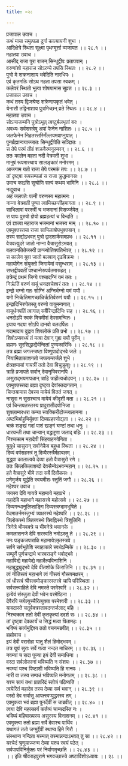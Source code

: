 ```yaml
---
title: ०२८

---
```

प्रजापाल उवाच ।  
कथं माया समुत्पन्ना दुर्गा कात्यायनी शुभा ।  
आदिक्षेत्रे स्थिता सूक्ष्मा पृथग्मूर्त्ता व्यजायत ।। २८.१ ।।  
महातपा उवाच ।  
आसीद् राजा पुरा राजन् सिन्धुद्वीपः प्रतापवान् ।  
वरुणांशो महाराज सोऽरण्ये तपसि स्थितः ।। २८.२ ।।  
पुत्रो मे शक्रनाशाय भवेदिति नारधिपः ।  
एवं कृतमतिः सोऽथ महता तपसा स्वकम् ।  
कलेवरं स्थितो भूत्वा शोषयामास सुव्रत ।। २८.३ ।।  
प्रजापाल उवाच ।  
कथं तस्य द्विजश्रेष्ठ शक्रेणापकृतं भवेत् ।  
येनासौ तद्विनाशाय पुत्रमिच्छन् व्रते स्थितः ।। २८.४ ।।  
महातपा उवाच ।  
सोऽन्यजन्मनि पुत्रोऽभूत् त्वष्टुर्बलभृतां वरः ।  
अवध्यः सर्वशस्त्रेषु अपां फेनेन नाशितः ।। २८.५ ।।  
जलफेनेन निहतस्तस्मिँल्लयमवाप्नुयात् ।  
पुनर्ब्रह्मान्वयाज्जातः सिन्धुद्वीपेति सञ्ज्ञितः ।  
स तेपे परमं तीव्रं शक्रवैरमनुस्मरन् ।। २८.६ ।।  
ततः कालेन महता नदी वेत्रवती शुभा ।  
मानुषं रूपमास्थाय सालङ्कारं मनोरमम् ।  
आजगाम यतो राजा तेपे परमकं तपः ।। २८.७ ।।  
तां दृष्ट्वा रूपसम्पन्नां स राजा क्रुद्धमानसः ।  
उवाच काऽसि सुश्रोणि सत्यं कथय भामिनि ।। २८.८ ।।  
नद्युवाच ।  
अहं जलपतेः पत्नी वरुणस्य महात्मनः ।  
नाम्ना वेत्रवती पुण्या त्वामिच्छन्तीहमागता ।। २८.९ ।।  
साभिलाषां परस्त्रीं च भजमानां विसर्ज्जयेत् ।  
स पापः पुरुषो ज्ञेयो ब्रह्महत्यां च विन्दति ।  
एवं ज्ञात्वा महाराज भजमानां भजस्व माम् ।। २८.१० ।।  
एवमुक्तस्तया राजा साभिलाषोपभुक्तवान् ।  
तस्य सद्योऽभवत् पुत्रो द्वादशार्कसमप्रभः ।। २८.११ ।।  
वेत्रवत्युदरे जातो नाम्ना वैत्रासुरोऽभवत् ।  
बलवानतितेजस्वी प्राग्ज्योतिषपतिर्भवत् ।। २८.१२ ।।  
स कालेन युवा जातो बलवान् दृढविक्रमः ।  
महायोगेन संयुक्तो जिगायेमां वसुन्धराम् ।। २८.१३ ।।  
सप्तद्वीपवतीं पश्चान्मेरुपर्वतमारुहत् ।  
तत्रेन्द्रं प्रथमं जिग्ये पश्चादग्निं यमं ततः ।  
निर्ऋतिं वरुणं वायुं धनदश्चेश्वरं ततः ।। २८.१४ ।।  
इन्द्रो भग्नो गतः सोग्निं अग्निर्भग्नो यमं ययौ ।  
यमो निर्ऋतिमागच्छन्निर्ऋतिर्वरुणं ययौ ।। २८.१५ ।।  
इन्द्रादिभिरुपेतस्तु वरुणो वायुमन्वगात् ।  
वायुर्धनपतिं त्वागात् सर्वैरिन्द्रादिभिः सह ।। २८.१६ ।।  
धनदोऽपि स्वकं मित्रमीशं देवसमन्वितः ।  
इयाय गदया सोऽपि दानवो बलदर्पितः ।  
गदामादाय दुद्राव शिवलोकं प्रति प्रभो ।। २८.१७ ।।  
शिवोऽप्यवध्यं तं मत्वा देवान् गुह्य ययौ पुरीम् ।  
ब्रह्मणः सुरसिद्धाद्यैर्वन्दितां पुण्यकारिभिः ।। २८.१८ ।।  
तत्र ब्रह्मा जगत्स्त्रष्टा विष्णुपादोद्भवे जले ।  
नियामिताकाशगतो जपत्यन्तर्जले शुभे ।  
क्षेत्रज्ञमायां गायत्रीं ततो देवा विचुक्रुशुः ।। २८.१९ ।।  
त्राहि प्रजापते सर्वान् देवानृषिवरानपि ।  
असुराद्भयमापन्नान् त्राहि त्राहीत्यचोदयन् ।। २८.२० ।।  
एवमुक्तस्तदा ब्रह्मा दृष्ट्वा देवांस्तदागतान् ।  
चिन्तयामास देवस्य मायेयं विततं जगत् ।  
नासुरा न सुराश्चात्र मायेयं कीदृशी मता ।। २८.२१ ।।  
एवं चिन्तयतस्तस्य प्रादुरासीदयोनिजा ।  
शुक्लाम्बरधरा कन्या स्त्रक्किरीटोज्ज्वलानना ।  
अष्टभिर्बाहुभिर्युक्ता दिव्यप्रहरणोद्यता ।। २८.२२ ।।  
चक्रं शङ्खं गदां पाशं खङ्गं घण्टां तथा धनुः ।  
धारयन्ती तथा चान्यान् बद्धतूणा जलाद् बहिः ।। २८.२३ ।।  
निश्चक्राम महादेवी सिंहवाहनवेगिता ।  
युयुधे चासुरान् सर्वानेकैव बहुधा स्थिता ।। २८.२४ ।।  
दिव्यं वर्षसहस्त्रं तु दिव्यैरस्त्रैर्महाबलम् ।  
युद्ध्वा कालात्यये देव्या हतो वैत्रासुरो रणे ।  
ततः किलकिलाशब्दो देवसैन्येऽभवन्महान् ।। २८.२५ ।।  
हते वैत्रासुरे भीमे तदा सर्वे दिवौकसः ।  
प्रणेमुर्जय युद्धेति स्वयमीशः स्तुतिं जगौ ।। २८.२६ ।।  
महेश्वर उवाच ।  
जयस्व देवि गायत्रे महामाये महाप्रभे ।  
महादेवि महाभागे महासत्त्वे महोत्सवे ।। २८.२७ ।।  
दिव्यगन्धानुलिप्ताङ्गि दिव्यस्त्रग्दामभूषिते ।  
वेदमातर्नमस्तुभ्यं त्र्यक्षरस्थे महेश्वरि ।। २८.२८ ।।  
त्रिलोकस्थे त्रितत्त्वस्थे त्रिवह्निस्थे त्रिशूलिनि ।  
त्रिनेत्रे भीमवक्त्रे च भीमनेत्रे भयानके ।  
कमलासनजे देवि सरस्वति नमोऽस्तु ते ।। २८.२९ ।।  
नमः पङ्कजपत्राक्षि महामायेऽमृतस्त्रवे ।  
सर्वगे सर्वभूतेशि स्वाहाकारे स्वधेऽम्बिके ।। २८.३० ।।  
सम्पूर्णे पूर्णचन्द्राभे भास्वराङ्गे भवोद्भवे ।  
महाविद्ये महावेद्ये महादैत्यविनाशिनि ।  
महाबुद्ध्युद्भवे देवि वीतशोके किरातिनि ।। २८.३१ ।।  
त्वं नीतिस्त्वं महाभागे त्वं गीस्त्वं गौस्त्वमक्षरम् ।  
त्वं धीस्त्वं श्रीस्त्वमोङ्कारस्तत्त्वे चापि परिस्थिता ।  
सर्वसत्त्वाहिते देवि नमस्ते परमेश्वरि ।। २८.३२ ।।  
इत्येवं संस्तुता देवी भवेन परमेष्ठिना ।  
देवैरपि जयेत्युच्चैरित्युक्ता परमेश्वरी ।। २८.३३ ।।  
यावदास्ते चतुर्वक्त्रस्तावदन्तर्जलाद् बहिः ।  
निश्चक्राम ततो देवीं कृतकृत्यां ददर्श सः ।। २८.३४ ।।  
तां दृष्ट्वा देवकार्यं च सिद्धं मत्वा पितामहः ।  
भविष्यं कार्यमुद्दिश्य ततो वचनमब्रवीत् ।। २८.३५ ।।  
ब्रह्मोवाच ।  
इयं देवी वरारोहा यातु शैलं हिमोद्भवम् ।  
तत्र यूयं सुराः सर्वे गत्वा नन्दत माचिरम् ।। २८.३६ ।।  
नवम्यां च सदा पूज्या इयं देवी समाधिना ।  
वरदा सर्वलोकानां भविष्यति न संशयः ।। २८.३७ ।।  
नवम्यां यश्च पिष्टाशी भविष्यति हि मानवः ।  
नारी वा तस्य सम्पन्नं भविष्यति मनोगतम् ।। २८.३८ ।।  
यश्च सायं तथा प्रातरिदं स्तोत्रं पठिष्यति ।  
त्वयेरितं महादेव तस्य देव्या समं भवान् ।। २८.३९ ।।  
वरदो देव सर्वासु आपत्स्वप्युद्धरस्व तम् ।  
एवमुक्त्वा भवं ब्रह्मा पुनर्देवीं स चाब्रवीत् ।। २८.४० ।।  
त्वया देवि महत्कार्यं कर्तव्यं चान्यदस्ति नः ।  
भविष्यं महिषाख्यस्य असुरस्य विनाशनम् ।। २८.४१ ।।  
एवमुक्त्वा ततो ब्रह्मा सर्वे देवाश्च पार्थिव ।  
यथागतं ततो जग्मुर्द्देवीं स्थाप्य हिमे गिरौ ।  
संस्थाप्य नन्दिता यस्मात् तस्मान्नन्दाऽभवत् तु सा ।। २८.४२ ।।  
यश्चेदं श्रृणुयाज्जन्म देव्या यश्च स्वयं पठेत् ।  
सर्वपापविनिर्मुक्तः परं निर्वाणमृच्छति ।। २८.४३ ।।  
।। इति श्रीवराहपुराणे भगवच्छास्त्रे अष्टाविंशोऽध्यायः ।। २८ ।।